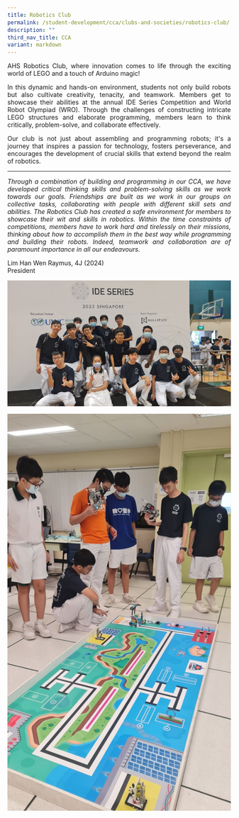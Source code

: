```yaml
---
title: Robotics Club
permalink: /student-development/cca/clubs-and-societies/robotics-club/
description: ""
third_nav_title: CCA
variant: markdown
---
```

<p align="justify">
AHS Robotics Club, where innovation comes to life through the exciting world of LEGO and a touch of Arduino magic!</p>
<p align="justify">
In this dynamic and hands-on environment, students not only build robots but also cultivate creativity, tenacity, and teamwork. Members get to showcase their abilities at the annual IDE Series Competition and World Robot Olympiad (WRO). Through the challenges of constructing intricate LEGO structures and elaborate programming, members learn to think critically, problem-solve, and collaborate effectively.</p>
<p align="justify">
Our club is not just about assembling and programming robots; it's a journey that inspires a passion for technology, fosters perseverance, and encourages the development of crucial skills that extend beyond the realm of robotics.</p>
<hr>
<p align="justify">
<i>Through a combination of building and programming in our CCA, we have developed critical thinking skills and problem-solving skills as we work towards our goals. Friendships are built as we work in our groups on collective tasks, collaborating with people with different skill sets and abilities. The Robotics Club has created a safe environment for members to showcase their wit and skills in robotics. Within the time constraints of competitions, members have to work hard and tirelessly on their missions, thinking about how to accomplish them in the best way while programming and building their robots. Indeed, teamwork and collaboration are of paramount importance in all our endeavours.</i></p>
Lim Han Wen Raymus, 4J (2024)<br>
President

![](/images/Student%20Development/CCA/Robotics/2024_Robotics_01.jpg)

![](/images/Student%20Development/CCA/Robotics/2024_Robotics_02.jpg)
